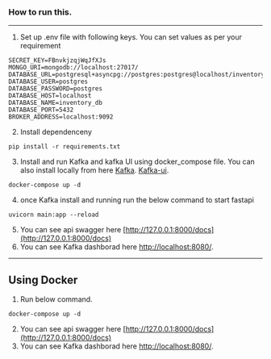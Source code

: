 ### How to run this.
---   
1. Set up .env file with following keys. You can set values as per your requirement
````
SECRET_KEY=FBnvkjzqjWqJfXJs
MONGO_URI=mongodb://localhost:27017/
DATABASE_URL=postgresql+asyncpg://postgres:postgres@localhost/inventory_db
DATABASE_USER=postgres
DATABASE_PASSWORD=postgres
DATABASE_HOST=localhost
DATABASE_NAME=inventory_db
DATABASE_PORT=5432
BROKER_ADDRESS=localhost:9092
````
2. Install dependenceny   
````
pip install -r requirements.txt
````
3. Install and run Kafka and kafka UI using docker_compose file. You can also install locally from here [Kafka](https://kafka.apache.org/downloads). [Kafka-ui](https://github.com/provectus/kafka-ui).
````
docker-compose up -d
````
4. once Kafka install and running run the below command to start fastapi
````
uvicorn main:app --reload
````
5. You can see api swagger here [http://127.0.0.1:8000/docs](http://127.0.0.1:8000/docs)
6. You can see Kafka dashborad here [http://localhost:8080/](http://localhost:8080/).
---
## Using Docker
1. Run below command.   
````
docker-compose up -d
````
2. You can see api swagger here [http://127.0.0.1:8000/docs](http://127.0.0.1:8000/docs)
3. You can see Kafka dashborad here [http://localhost:8080/](http://localhost:8080/).
